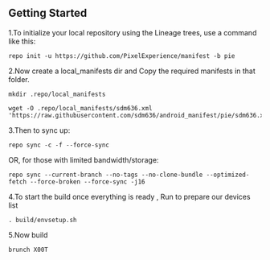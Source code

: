 Getting Started
---------------

1.To initialize your local repository using the Lineage trees, use a command like this:


    repo init -u https://github.com/PixelExperience/manifest -b pie
     

2.Now create a local_manifests dir and Copy the required manifests in that folder.

    mkdir .repo/local_manifests

    wget -O .repo/local_manifests/sdm636.xml 'https://raw.githubusercontent.com/sdm636/android_manifest/pie/sdm636.xml'
    
3.Then to sync up:

    repo sync -c -f --force-sync

OR, for those with limited bandwidth/storage:

    repo sync --current-branch --no-tags --no-clone-bundle --optimized-fetch --force-broken --force-sync -j16

4.To start the build once everything is ready , Run to prepare our devices list

    . build/envsetup.sh

5.Now build 

    brunch X00T 
